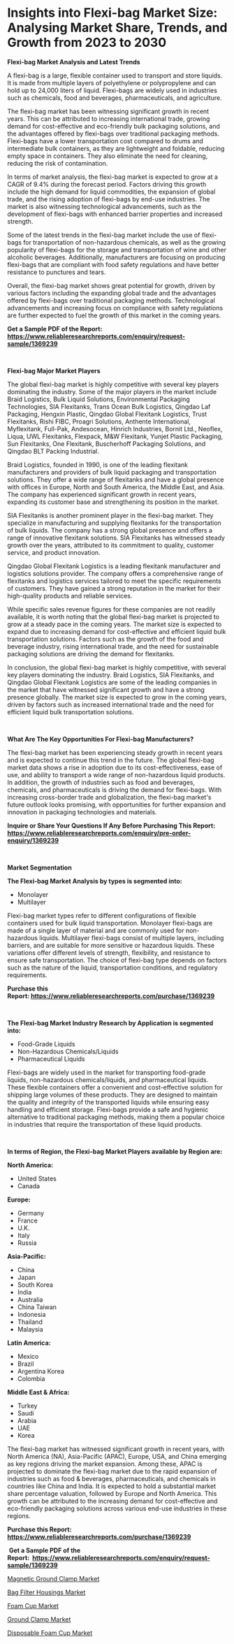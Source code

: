 <p><h1>Insights into Flexi-bag Market Size: Analysing Market Share, Trends, and Growth from 2023 to 2030</h1></p><p><strong>Flexi-bag Market Analysis and Latest Trends</strong></p>
<p><p>A flexi-bag is a large, flexible container used to transport and store liquids. It is made from multiple layers of polyethylene or polypropylene and can hold up to 24,000 liters of liquid. Flexi-bags are widely used in industries such as chemicals, food and beverages, pharmaceuticals, and agriculture.</p><p>The flexi-bag market has been witnessing significant growth in recent years. This can be attributed to increasing international trade, growing demand for cost-effective and eco-friendly bulk packaging solutions, and the advantages offered by flexi-bags over traditional packaging methods. Flexi-bags have a lower transportation cost compared to drums and intermediate bulk containers, as they are lightweight and foldable, reducing empty space in containers. They also eliminate the need for cleaning, reducing the risk of contamination.</p><p>In terms of market analysis, the flexi-bag market is expected to grow at a CAGR of 9.4% during the forecast period. Factors driving this growth include the high demand for liquid commodities, the expansion of global trade, and the rising adoption of flexi-bags by end-use industries. The market is also witnessing technological advancements, such as the development of flexi-bags with enhanced barrier properties and increased strength.</p><p>Some of the latest trends in the flexi-bag market include the use of flexi-bags for transportation of non-hazardous chemicals, as well as the growing popularity of flexi-bags for the storage and transportation of wine and other alcoholic beverages. Additionally, manufacturers are focusing on producing flexi-bags that are compliant with food safety regulations and have better resistance to punctures and tears.</p><p>Overall, the flexi-bag market shows great potential for growth, driven by various factors including the expanding global trade and the advantages offered by flexi-bags over traditional packaging methods. Technological advancements and increasing focus on compliance with safety regulations are further expected to fuel the growth of this market in the coming years.</p></p>
<p><strong>Get a Sample PDF of the Report:&nbsp; <a href="https://www.reliableresearchreports.com/enquiry/request-sample/1369239">https://www.reliableresearchreports.com/enquiry/request-sample/1369239</a></strong></p>
<p>&nbsp;</p>
<p><strong>Flexi-bag Major Market Players</strong></p>
<p><p>The global flexi-bag market is highly competitive with several key players dominating the industry. Some of the major players in the market include Braid Logistics, Bulk Liquid Solutions, Environmental Packaging Technologies, SIA Flexitanks, Trans Ocean Bulk Logistics, Qingdao Laf Packaging, Hengxin Plastic, Qingdao Global Flexitank Logistics, Trust Flexitanks, Rishi FIBC, Proagri Solutions, Anthente International, Myflexitank, Full-Pak, Andesocean, Hinrich Industries, Bornit Ltd., Neoflex, Liqua, UWL Flexitanks, Flexpack, M&W Flexitank, Yunjet Plastic Packaging, Sun Flexitanks, One Flexitank, Buscherhoff Packaging Solutions, and Qingdao BLT Packing Industrial.</p><p>Braid Logistics, founded in 1990, is one of the leading flexitank manufacturers and providers of bulk liquid packaging and transportation solutions. They offer a wide range of flexitanks and have a global presence with offices in Europe, North and South America, the Middle East, and Asia. The company has experienced significant growth in recent years, expanding its customer base and strengthening its position in the market.</p><p>SIA Flexitanks is another prominent player in the flexi-bag market. They specialize in manufacturing and supplying flexitanks for the transportation of bulk liquids. The company has a strong global presence and offers a range of innovative flexitank solutions. SIA Flexitanks has witnessed steady growth over the years, attributed to its commitment to quality, customer service, and product innovation.</p><p>Qingdao Global Flexitank Logistics is a leading flexitank manufacturer and logistics solutions provider. The company offers a comprehensive range of flexitanks and logistics services tailored to meet the specific requirements of customers. They have gained a strong reputation in the market for their high-quality products and reliable services.</p><p>While specific sales revenue figures for these companies are not readily available, it is worth noting that the global flexi-bag market is projected to grow at a steady pace in the coming years. The market size is expected to expand due to increasing demand for cost-effective and efficient liquid bulk transportation solutions. Factors such as the growth of the food and beverage industry, rising international trade, and the need for sustainable packaging solutions are driving the demand for flexitanks.</p><p>In conclusion, the global flexi-bag market is highly competitive, with several key players dominating the industry. Braid Logistics, SIA Flexitanks, and Qingdao Global Flexitank Logistics are some of the leading companies in the market that have witnessed significant growth and have a strong presence globally. The market size is expected to grow in the coming years, driven by factors such as increased international trade and the need for efficient liquid bulk transportation solutions.</p></p>
<p>&nbsp;</p>
<p><strong>What Are The Key Opportunities For Flexi-bag Manufacturers?</strong></p>
<p><p>The flexi-bag market has been experiencing steady growth in recent years and is expected to continue this trend in the future. The global flexi-bag market data shows a rise in adoption due to its cost-effectiveness, ease of use, and ability to transport a wide range of non-hazardous liquid products. In addition, the growth of industries such as food and beverages, chemicals, and pharmaceuticals is driving the demand for flexi-bags. With increasing cross-border trade and globalization, the flexi-bag market's future outlook looks promising, with opportunities for further expansion and innovation in packaging technologies and materials.</p></p>
<p><strong>Inquire or Share Your Questions If Any Before Purchasing This Report: <a href="https://www.reliableresearchreports.com/enquiry/pre-order-enquiry/1369239">https://www.reliableresearchreports.com/enquiry/pre-order-enquiry/1369239</a></strong></p>
<p>&nbsp;</p>
<p><strong>Market Segmentation</strong></p>
<p><strong>The Flexi-bag Market Analysis by types is segmented into:</strong></p>
<p><ul><li>Monolayer</li><li>Multilayer</li></ul></p>
<p><p>Flexi-bag market types refer to different configurations of flexible containers used for bulk liquid transportation. Monolayer flexi-bags are made of a single layer of material and are commonly used for non-hazardous liquids. Multilayer flexi-bags consist of multiple layers, including barriers, and are suitable for more sensitive or hazardous liquids. These variations offer different levels of strength, flexibility, and resistance to ensure safe transportation. The choice of flexi-bag type depends on factors such as the nature of the liquid, transportation conditions, and regulatory requirements.</p></p>
<p><strong>Purchase this Report:&nbsp;<a href="https://www.reliableresearchreports.com/purchase/1369239">https://www.reliableresearchreports.com/purchase/1369239</a></strong></p>
<p>&nbsp;</p>
<p><strong>The Flexi-bag Market Industry Research by Application is segmented into:</strong></p>
<p><ul><li>Food-Grade Liquids</li><li>Non-Hazardous Chemicals/Liquids</li><li>Pharmaceutical Liquids</li></ul></p>
<p><p>Flexi-bags are widely used in the market for transporting food-grade liquids, non-hazardous chemicals/liquids, and pharmaceutical liquids. These flexible containers offer a convenient and cost-effective solution for shipping large volumes of these products. They are designed to maintain the quality and integrity of the transported liquids while ensuring easy handling and efficient storage. Flexi-bags provide a safe and hygienic alternative to traditional packaging methods, making them a popular choice in industries that require the transportation of these liquid products.</p></p>
<p>&nbsp;</p>
<p><strong>In terms of Region, the Flexi-bag Market Players available by Region are:</strong></p>
<p>
    <p> <strong> North America: </strong>
        <ul>
            <li>United States</li>
            <li>Canada</li>
        </ul>
        </p> 
    <p> <strong> Europe: </strong>
        <ul>
            <li>Germany</li>
            <li>France</li>
            <li>U.K.</li>
            <li>Italy</li>
            <li>Russia</li>
        </ul>
        </p> 
    <p> <strong> Asia-Pacific: </strong>
        <ul>
            <li>China</li>
            <li>Japan</li>
            <li>South Korea</li>
            <li>India</li>
            <li>Australia</li>
            <li>China Taiwan</li>
            <li>Indonesia</li>
            <li>Thailand</li>
            <li>Malaysia</li>
        </ul>
        </p> 
    <p> <strong> Latin America: </strong>
        <ul>
            <li>Mexico</li>
            <li>Brazil</li>
            <li>Argentina Korea</li>
            <li>Colombia</li>
        </ul>
        </p> 
    <p> <strong> Middle East & Africa: </strong>
        <ul>
            <li>Turkey</li>
            <li>Saudi</li>
            <li>Arabia</li>
            <li>UAE</li>
            <li>Korea</li>
        </ul>
    </p>
    </p>
<p><p>The flexi-bag market has witnessed significant growth in recent years, with North America (NA), Asia-Pacific (APAC), Europe, USA, and China emerging as key regions driving the market expansion. Among these, APAC is projected to dominate the flexi-bag market due to the rapid expansion of industries such as food & beverages, pharmaceuticals, and chemicals in countries like China and India. It is expected to hold a substantial market share percentage valuation, followed by Europe and North America. This growth can be attributed to the increasing demand for cost-effective and eco-friendly packaging solutions across various end-use industries in these regions.</p></p>
<p><strong>Purchase this Report: <a href="https://www.reliableresearchreports.com/purchase/1369239">https://www.reliableresearchreports.com/purchase/1369239</a></strong></p>
<p>&nbsp;<strong>Get a Sample PDF of the Report:&nbsp;&nbsp;<a href="https://www.reliableresearchreports.com/enquiry/request-sample/1369239">https://www.reliableresearchreports.com/enquiry/request-sample/1369239</a></strong></p>
<p><strong></strong></p>
<p><p><a href="https://www.linkedin.com/pulse/magnetic-ground-clamp-market-research-report-unlocks-analysis-syh2c/">Magnetic Ground Clamp Market</a></p><p><a href="https://www.linkedin.com/pulse/bag-filter-housings-market-size-share-amp-trends-analysis-kivec/">Bag Filter Housings Market</a></p><p><a href="https://medium.com/@amyjacobi1918/foam-cup-market-size-growth-forecast-2023-2030-738cff4a77b6">Foam Cup Market</a></p><p><a href="https://www.linkedin.com/pulse/ground-clamp-market-challenges-opportunities-growth-drivers-qsyhc/">Ground Clamp Market</a></p><p><a href="https://medium.com/@fredyconn/disposable-foam-cup-market-size-growth-forecast-2023-2030-a2218c6b9172">Disposable Foam Cup Market</a></p></p>